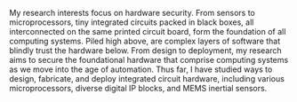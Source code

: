 My research interests focus on hardware security.
From sensors to microprocessors, tiny integrated circuits packed in
black boxes, all interconnected on the same printed circuit board, form the
foundation of all computing systems. Piled high above, are complex layers of
software that blindly trust the hardware below. From design to deployment, my
research aims to secure the foundational hardware that comprise computing
systems as we move into the age of automation. Thus far, I have studied
ways to design, fabricate, and deploy integrated circuit hardware, including
various microprocessors, diverse digital IP blocks, and MEMS inertial sensors.
